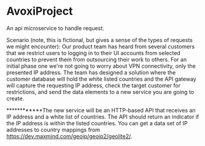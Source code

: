 # AvoxiProject
An api microservice to handle request.

Scenario (note, this is fictional, but gives a sense of the types of requests we might encounter):
Our product team has heard from several customers that we restrict users to logging in to their UI accounts from selected countries to prevent them from outsourcing their work to others. For an initial phase one we're not going to worry about VPN connectivity, only the presented IP address.
The team has designed a solution where the customer database will hold the white listed countries and the API gateway will capture the requesting IP address, check the target customer for restrictions, and send the data elements to a new service you are going to create. 

************The new service will be an HTTP-based API that receives an IP address and a white list of countries. The API should return an indicator if the IP address is within the listed countries. You can get a data set of IP addresses to country mappings from https://dev.maxmind.com/geoip/geoip2/geolite2/.

